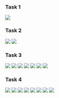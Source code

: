 <p><b><h3> Task 1 </h3></b></p>

<img src="https://github.com/boaghivasile/DB/blob/master/LAB2/Task1.png" />

<p><b><h3> Task 2 </h3></b></p>

<img src="https://github.com/boaghivasile/DB/blob/master/LAB2/Task2A.png" />
<img src="https://github.com/boaghivasile/DB/blob/master/LAB2/Task2B.png" />

<p><b><h3> Task 3 </h3></b></p>

<img src="https://github.com/boaghivasile/DB/blob/master/LAB2/Task3A.png" />
<img src="https://github.com/boaghivasile/DB/blob/master/LAB2/Task3B.png" />
<img src="https://github.com/boaghivasile/DB/blob/master/LAB2/Task3C.png" />
<img src="https://github.com/boaghivasile/DB/blob/master/LAB2/Task3D.png" />
<img src="https://github.com/boaghivasile/DB/blob/master/LAB2/Task3E.png" />
<img src="https://github.com/boaghivasile/DB/blob/master/LAB2/Task3F.png" />
<img src="https://github.com/boaghivasile/DB/blob/master/LAB2/Task3G.png" />

<p><b><h3> Task 4 </h3></b></p>

<img src="https://github.com/boaghivasile/DB/blob/master/LAB2/Task4A.png" />
<img src="https://github.com/boaghivasile/DB/blob/master/LAB2/Task4B.png" />
<img src="https://github.com/boaghivasile/DB/blob/master/LAB2/Task4C.png" />
<img src="https://github.com/boaghivasile/DB/blob/master/LAB2/Task4D.png" />
<img src="https://github.com/boaghivasile/DB/blob/master/LAB2/Task4E.png" />
<img src="https://github.com/boaghivasile/DB/blob/master/LAB2/Task4F.png" />
<img src="https://github.com/boaghivasile/DB/blob/master/LAB2/Task4G.png" />
<img src="https://github.com/boaghivasile/DB/blob/master/LAB2/Task4H.png" />
